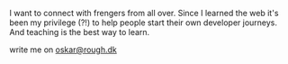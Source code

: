 I want to connect with frengers from all over. Since I learned the web it's been my privilege (?!) to help people start their own developer journeys. And teaching is the best way to learn.

write me on oskar@rough.dk
